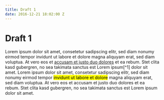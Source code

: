 ```yaml
---
title: Draft 1
date: 2016-12-21 18:02:00 Z
---
```


# Draft 1

Lorem ipsum dolor sit amet, consetetur sadipscing elitr, sed diam nonumy eirmod tempor invidunt ut labore et dolore magna aliquyam erat, sed diam voluptua. At vero eos et [accusam et justo duo dolores](#) et ea rebum. Stet clita kasd gubergren, no sea takimata sanctus est Lorem ipsum[^1] dolor sit amet. Lorem ipsum dolor sit amet, consetetur sadipscing elitr, sed diam nonumy eirmod tempor <mark>invidunt ut labore et dolore</mark> magna aliquyam erat, sed diam voluptua. At vero eos et accusam et justo duo dolores et ea rebum. Stet clita kasd gubergren, no sea takimata sanctus est Lorem ipsum dolor sit amet.
